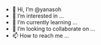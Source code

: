 - 👋 Hi, I’m @yanasoh
- 👀 I’m interested in ...
- 🌱 I’m currently learning ...
- 💞️ I’m looking to collaborate on ...
- 📫 How to reach me ...

<!---
yanasoh/yanasoh is a ✨ special ✨ repository because its `README.md` (this file) appears on your GitHub profile.
You can click the Preview link to take a look at your changes.
--->
